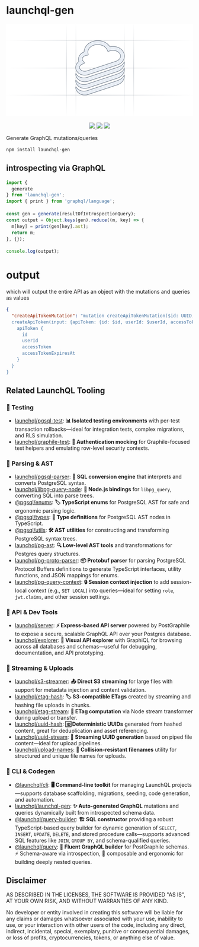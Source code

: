 # launchql-gen

<p align="center" width="100%">
  <img height="250" src="https://raw.githubusercontent.com/launchql/launchql/refs/heads/main/assets/outline-logo.svg" />
</p>

<p align="center" width="100%">
  <a href="https://github.com/launchql/launchql/actions/workflows/run-tests.yaml">
    <img height="20" src="https://github.com/launchql/launchql/actions/workflows/run-tests.yaml/badge.svg" />
  </a>
   <a href="https://github.com/launchql/launchql/blob/main/LICENSE"><img height="20" src="https://img.shields.io/badge/license-MIT-blue.svg"/></a>
   <a href="https://www.npmjs.com/package/launchql-gen"><img height="20" src="https://img.shields.io/github/package-json/v/launchql/launchql?filename=packages%2Flaunchql-gen%2Fpackage.json"/></a>
</p>

Generate GraphQL mutations/queries

```sh
npm install launchql-gen
```

## introspecting via GraphQL

```js
import {
  generate
} from 'launchql-gen';
import { print } from 'graphql/language';

const gen = generate(resultOfIntrospectionQuery);
const output = Object.keys(gen).reduce((m, key) => {
  m[key] = print(gen[key].ast);
  return m;
}, {});

console.log(output);
```

# output

which will output the entire API as an object with the mutations and queries as values

```json
{
  "createApiTokenMutation": "mutation createApiTokenMutation($id: UUID, $userId: UUID!, $accessToken: String, $accessTokenExpiresAt: Datetime) {
  createApiToken(input: {apiToken: {id: $id, userId: $userId, accessToken: $accessToken, accessTokenExpiresAt: $accessTokenExpiresAt}}) {
    apiToken {
      id
      userId
      accessToken
      accessTokenExpiresAt
    }
  }
}
```

## Related LaunchQL Tooling

### 🧪 Testing

* [launchql/pgsql-test](https://github.com/launchql/launchql/tree/main/packages/pgsql-test): **📊 Isolated testing environments** with per-test transaction rollbacks—ideal for integration tests, complex migrations, and RLS simulation.
* [launchql/graphile-test](https://github.com/launchql/launchql/tree/main/packages/graphile-test): **🔐 Authentication mocking** for Graphile-focused test helpers and emulating row-level security contexts.

### 🧠 Parsing & AST

* [launchql/pgsql-parser](https://github.com/launchql/pgsql-parser): **🔄 SQL conversion engine** that interprets and converts PostgreSQL syntax.
* [launchql/libpg-query-node](https://github.com/launchql/libpg-query-node): **🌉 Node.js bindings** for `libpg_query`, converting SQL into parse trees.
* [@pgsql/enums](https://github.com/launchql/pgsql-parser/tree/main/packages/enums): **🏷️ TypeScript enums** for PostgreSQL AST for safe and ergonomic parsing logic.
* [@pgsql/types](https://github.com/launchql/pgsql-parser/tree/main/packages/types): **📝 Type definitions** for PostgreSQL AST nodes in TypeScript.
* [@pgsql/utils](https://github.com/launchql/pgsql-parser/tree/main/packages/utils): **🛠️ AST utilities** for constructing and transforming PostgreSQL syntax trees.
* [launchql/pg-ast](https://github.com/launchql/launchql/tree/main/packages/pg-ast): **🔍 Low-level AST tools** and transformations for Postgres query structures.
* [launchql/pg-proto-parser](https://github.com/launchql/pg-proto-parser): **📦 Protobuf parser** for parsing PostgreSQL Protocol Buffers definitions to generate TypeScript interfaces, utility functions, and JSON mappings for enums.
* [launchql/pg-query-context](https://github.com/launchql/launchql/tree/main/packages/pg-query-context): **🔒 Session context injection** to add session-local context (e.g., `SET LOCAL`) into queries—ideal for setting `role`, `jwt.claims`, and other session settings.

### 🚀 API & Dev Tools

* [launchql/server](https://github.com/launchql/launchql/tree/main/packages/server): **⚡ Express-based API server** powered by PostGraphile to expose a secure, scalable GraphQL API over your Postgres database.
* [launchql/explorer](https://github.com/launchql/launchql/tree/main/packages/explorer): **🔎 Visual API explorer** with GraphiQL for browsing across all databases and schemas—useful for debugging, documentation, and API prototyping.

### 🔁 Streaming & Uploads

* [launchql/s3-streamer](https://github.com/launchql/launchql/tree/main/packages/s3-streamer): **📤 Direct S3 streaming** for large files with support for metadata injection and content validation.
* [launchql/etag-hash](https://github.com/launchql/launchql/tree/main/packages/etag-hash): **🏷️ S3-compatible ETags** created by streaming and hashing file uploads in chunks.
* [launchql/etag-stream](https://github.com/launchql/launchql/tree/main/packages/etag-stream): **🔄 ETag computation** via Node stream transformer during upload or transfer.
* [launchql/uuid-hash](https://github.com/launchql/launchql/tree/main/packages/uuid-hash): **🆔 Deterministic UUIDs** generated from hashed content, great for deduplication and asset referencing.
* [launchql/uuid-stream](https://github.com/launchql/launchql/tree/main/packages/uuid-stream): **🌊 Streaming UUID generation** based on piped file content—ideal for upload pipelines.
* [launchql/upload-names](https://github.com/launchql/launchql/tree/main/packages/upload-names): **📂 Collision-resistant filenames** utility for structured and unique file names for uploads.

### 🧰 CLI & Codegen

* [@launchql/cli](https://github.com/launchql/launchql/tree/main/packages/cli): **🖥️ Command-line toolkit** for managing LaunchQL projects—supports database scaffolding, migrations, seeding, code generation, and automation.
* [launchql/launchql-gen](https://github.com/launchql/launchql/tree/main/packages/launchql-gen): **✨ Auto-generated GraphQL** mutations and queries dynamically built from introspected schema data.
* [@launchql/query-builder](https://github.com/launchql/launchql/tree/main/packages/query-builder): **🏗️ SQL constructor** providing a robust TypeScript-based query builder for dynamic generation of `SELECT`, `INSERT`, `UPDATE`, `DELETE`, and stored procedure calls—supports advanced SQL features like `JOIN`, `GROUP BY`, and schema-qualified queries.
* [@launchql/query](https://github.com/launchql/launchql/tree/main/packages/query): **🧩 Fluent GraphQL builder** for PostGraphile schemas. ⚡ Schema-aware via introspection, 🧩 composable and ergonomic for building deeply nested queries.

## Disclaimer

AS DESCRIBED IN THE LICENSES, THE SOFTWARE IS PROVIDED "AS IS", AT YOUR OWN RISK, AND WITHOUT WARRANTIES OF ANY KIND.

No developer or entity involved in creating this software will be liable for any claims or damages whatsoever associated with your use, inability to use, or your interaction with other users of the code, including any direct, indirect, incidental, special, exemplary, punitive or consequential damages, or loss of profits, cryptocurrencies, tokens, or anything else of value.

